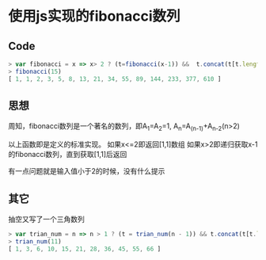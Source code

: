# 使用js实现的fibonacci数列

## Code

```javascript
> var fibonacci = x => x> 2 ? (t=fibonacci(x-1)) &&  t.concat(t[t.length-1]+t[t.length-2]) :[1,1]
> fibonacci(15)
[ 1, 1, 2, 3, 5, 8, 13, 21, 34, 55, 89, 144, 233, 377, 610 ]
```

## 思想

周知，fibonacci数列是一个著名的数列，即A<sub>1</sub>=A<sub>2</sub>=1, A<sub>n</sub>=A<sub>(n-1)</sub>+A<sub>n-2</sub>(n>2)

以上函数即是定义的标准实现。
如果x<=2即返回[1,1]数组
如果x>2即递归获取x-1的fibonacci数列，直到获取[1,1]后返回

有一点问题就是输入值小于2的时候，没有什么提示

## 其它

抽空又写了一个三角数列

```javascript
> var trian_num = n => n > 1 ? (t = trian_num(n - 1)) && t.concat(t[t.length - 1] + n) : [1]
> trian_num(11)
[ 1, 3, 6, 10, 15, 21, 28, 36, 45, 55, 66 ]
```
